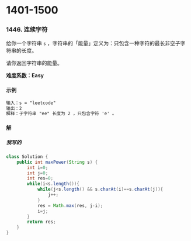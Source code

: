 # 1401-1500

### 1446. 连续字符

给你一个字符串 `s` ，字符串的「能量」定义为：只包含一种字符的最长非空子字符串的长度。

请你返回字符串的能量。

**难度系数：Easy**

#### 示例

```markdown
输入：s = "leetcode"
输出：2
解释：子字符串 "ee" 长度为 2 ，只包含字符 'e' 。
```

#### 解

##### 我写的

```java
class Solution {
    public int maxPower(String s) {
        int i=0;
        int j=0;
        int res=0;
        while(i<s.length()){
            while(j<s.length() && s.charAt(i)==s.charAt(j)){
                j++;
            }
            res = Math.max(res, j-i);
            i=j;
        }
        return res;
    }
}
```









